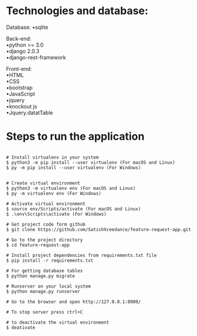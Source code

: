 # Technologies and database:
Database: 
•sqlite

Back-end:  
•python >= 3.0  
•django 2.0.3   
•django-rest-framework  

Front-end:  
•HTML  
•CSS  
•bootstrap  
•JavaScript  
•jquery  
•knockout js   
•Jquery.datatTable  

	
# Steps to run the application

```

# Install virtualenv in your system
$ python3 -m pip install --user virtualenv (For macOS and Linux)
$ py -m pip install --user virtualenv (For Windows)


# Create virtual environment
$ python3 -m virtualenv env (For macOS and Linux)
$ py -m virtualenv env (For Windows)

# Activate virtual environment
$ source env/Scripts/activate (For macOS and Linux)
$ .\env\Scripts\activate (For Windows)

# Get project code form github
$ git clone https://github.com/SatishXceedance/feature-request-app.git

# Go to the project directory
$ cd feature-request-app

# Install project dependencies from requirements.txt file
$ pip install -r requirements.txt

# For getting database tables 
$ python manage.py migrate

# Runserver on your local system
$ python manage.py runserver

# Go to the browser and open http://127.0.0.1:8000/

# To stop server press ctrl+C

# to deactivate the virtual environment
$ deativate

```
